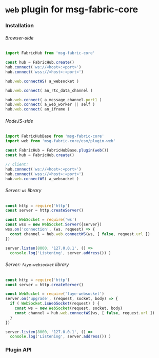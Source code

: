 # `web` plugin for msg-fabric-core 

### Installation

###### Browser-side

```javascript
import FabricHub from 'msg-fabric-core'

const hub = FabricHub.create()
hub.connect('ws://«host»:«port»')
hub.connect('wss://«host»:«port»')

hub.web.connectWS( a_websocket )

hub.web.connect( an_rtc_data_channel )

hub.web.connect( a_message_channel.port1 )
hub.web.connect( a_web_worker || self )
hub.web.connect( an_iframe )
```

###### NodeJS-side

```javascript
import FabricHubBase from 'msg-fabric-core'
import web from 'msg-fabric-core/esm/plugin-web'

const FabricHub = FabricHubBase.plugin(web())
const hub = FabricHub.create()

// client:
hub.connect('ws://«host»:«port»')
hub.connect('wss://«host»:«port»')
hub.web.connectWS( a_websocket )
```

###### Server: `ws` library

```javascript
const http = require('http')
const server = http.createServer()

const WebSocket = require('ws')
const wss = new WebSocket.Server({server})
wss.on('connection', (ws, request) => {
  const channel = hub.web.connectWS(ws, [ false, request.url ])
})

server.listen(8000, '127.0.0.1', () => 
  console.log('Listening', server.address()) )
```

###### Server: `faye-websocket` library

```javascript
const http = require('http')
const server = http.createServer()

const WebSocket = require('faye-websocket')
server.on('upgrade', (request, socket, body) => {
  if ( WebSocket.isWebSocket(request) ) {
    const ws = new WebSocket(request, socket, body)
    const channel = hub.web.connectWS(ws, [ false, request.url ])
  }
})

server.listen(8000, '127.0.0.1', () => 
  console.log('Listening', server.address()) )
```

### Plugin API

